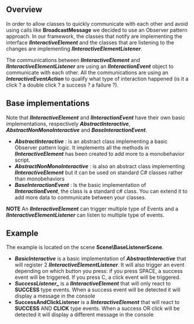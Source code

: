## Overview
In order to allow classes to quickly communicate with each other and avoid using calls like **BroadcastMessage** we decided to use an Observer pattern approach.
In our framework, the classes that notify are implementing the interface **_IInteractiveElement_** and the classes that are listening to the changes are implementing **_IInteractiveElementListener_**.

The communications between **_IInteractiveElement_** and **_IInteractiveElementListener_** are using an **_IInteractionEvent_** object to communicate with each other.
All the communications are using an **_InteractiveEventAction_** to qualify what type of interaction happened (is it a click ? a double click ? a success ? a failure ?).

## Base implementations
Note that **_IInteractiveElement_** and **_IInteractionEvent_** have their own basic implementations, respectively **_AbstractInteractive_**, **_AbstractNonMonoInteractive_** and **_BaseInteractionEvent_**. 
- **_AbstractInteractive_** : is an abstract class implementing a basic Observer pattern logic. It implements all the methods in **_IInteractiveElement_** has been created to add more to a monobehavior script. 
- **_AbstractNonMonoInteractive_** : is also an abstract class implementing **_IInteractiveElement_** but it can be used on standard C# classes rather than monobehaviors
- **_BaseInteractionEvent_** : Is the basic implementation of **_IInteractionEvent_**, the class is a standard c# class. You can extend it to add more data to communicate between your classes.

**NOTE** An **_IInteractiveElement_** can trigger multiple type of Events and a **_IInteractiveElementListener_** can listen to multiple type of events. 

## Example
The example is located on the scene __Scene\BaseListenerScene__.
- **_BasicInteractive_** is a basic implementation of **_AbstractInteractive_** that will register 2 **_IInteractiveElementListener_**. It will also trigger an event depending on which button you press: if you press SPACE, a success event will be triggered. If you press C, a click event will be triggered.
- **_SuccessListener__** is a **_IInteractiveElement_** that will only react to **SUCCESS** type events. When a success event will be detected it will display a message in the console
- **SuccessAndClickListener** is a **_IInteractiveElement_** that will react to **SUCCESS** AND **CLICK** type events. When a success OR click will be detected it will display a different message in the console